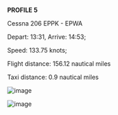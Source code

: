 **PROFILE 5**

Cessna 206 EPPK - EPWA

Depart: 13:31, Arrive: 14:53;

Speed: 133.75 knots;

Flight distance: 156.12 nautical miles

Taxi distance: 0.9 nautical miles

![image](https://github.com/user-attachments/assets/db4c0e8f-76f5-4efe-9fcb-1bde2f572d05)

![image](https://github.com/user-attachments/assets/69f8f7a6-b9bc-46bc-a0e4-ac35448ba06b)
